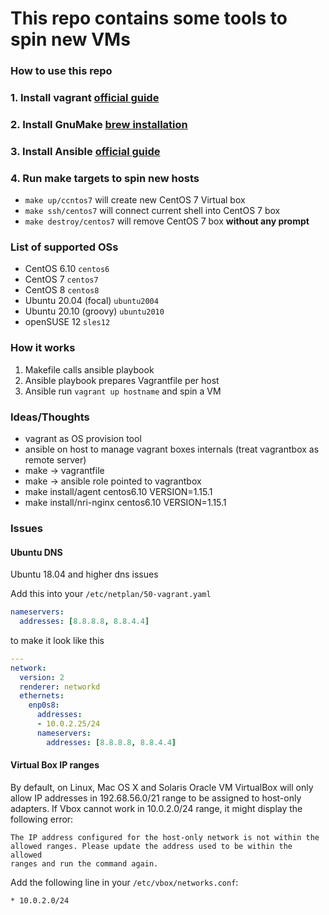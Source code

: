 # This repo contains some tools to spin new VMs


### How to use this repo

### 1. Install vagrant [official guide](https://www.vagrantup.com/docs/installation)
### 2. Install GnuMake [brew installation](https://formulae.brew.sh/formula/make)
### 3. Install Ansible [official guide](https://docs.ansible.com/ansible/latest/installation_guide/intro_installation.html#installing-ansible-on-macos)
### 4. Run make targets to spin new hosts

- `make up/ccntos7` will create new CentOS 7 Virtual box
- `make ssh/centos7` will connect current shell into CentOS 7 box
- `make destroy/centos7` will remove CentOS 7 box **without any prompt**

### List of supported OSs
- CentOS 6.10 `centos6`
- CentOS 7 `centos7`
- CentOS 8 `centos8`
- Ubuntu 20.04 (focal) `ubuntu2004`
- Ubuntu 20.10 (groovy) `ubuntu2010`
- openSUSE 12 `sles12`

### How it works
1. Makefile calls ansible playbook
2. Ansible playbook prepares Vagrantfile per host
3. Ansible run `vagrant up hostname` and spin a VM

### Ideas/Thoughts

- vagrant as OS provision tool
- ansible on host to manage vagrant boxes internals (treat vagrantbox as remote server)
- make -> vagrantfile 
- make -> ansible role pointed to vagrantbox
- make install/agent centos6.10 VERSION=1.15.1
- make install/nri-nginx centos6.10 VERSION=1.15.1

### Issues

#### Ubuntu DNS

Ubuntu 18.04 and higher dns issues

Add this into your `/etc/netplan/50-vagrant.yaml`

```yaml
nameservers:
  addresses: [8.8.8.8, 8.8.4.4]
```

to make it look like this

```yaml
---
network:
  version: 2
  renderer: networkd
  ethernets:
    enp0s8:
      addresses:
      - 10.0.2.25/24
      nameservers:
        addresses: [8.8.8.8, 8.8.4.4]
```

#### Virtual Box IP ranges

By default, on Linux, Mac OS X and Solaris Oracle VM VirtualBox will only allow IP addresses in 192.68.56.0/21 range to be assigned to host-only adapters. If Vbox
cannot work in 10.0.2.0/24 range, it might display the following error:

```
The IP address configured for the host-only network is not within the
allowed ranges. Please update the address used to be within the allowed
ranges and run the command again.
```

Add the following line in your `/etc/vbox/networks.conf`:

`* 10.0.2.0/24`
